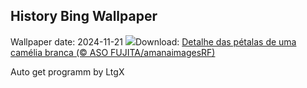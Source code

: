 ## History Bing Wallpaper
Wallpaper date: 2024-11-21
![](https://www.bing.com/th?id=OHR.ConscienciaNegraCamelia_PT-BR9267638631_UHD.jpg&w=1000)Download: [Detalhe das pétalas de uma camélia branca (© ASO FUJITA/amanaimagesRF)](https://www.bing.com/th?id=OHR.ConscienciaNegraCamelia_PT-BR9267638631_UHD.jpg)

Auto get programm by LtgX
